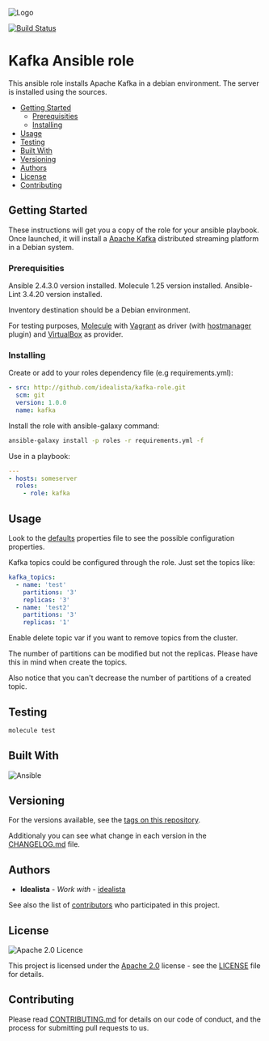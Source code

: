 ![Logo](https://raw.githubusercontent.com/idealista/kafka-role/master/logo.gif)

[![Build Status](https://travis-ci.org/idealista/kafka-role.png)](https://travis-ci.org/idealista/kafka-role)

# Kafka Ansible role

This ansible role installs Apache Kafka in a debian environment. The server is installed using the sources.

- [Getting Started](#getting-started)
  - [Prerequisities](#prerequisities)
  - [Installing](#installing)
- [Usage](#usage)
- [Testing](#testing)
- [Built With](#built-with)
- [Versioning](#versioning)
- [Authors](#authors)
- [License](#license)
- [Contributing](#contributing)

## Getting Started

These instructions will get you a copy of the role for your ansible playbook. Once launched, it will install a [Apache Kafka](https://kafka.apache.org/) distributed streaming platform in a Debian system.

### Prerequisities

Ansible 2.4.3.0 version installed.
Molecule 1.25 version installed.
Ansible-Lint 3.4.20 version installed.

Inventory destination should be a Debian environment.

For testing purposes, [Molecule](https://molecule.readthedocs.io/) with [Vagrant](https://www.vagrantup.com/) as driver (with [hostmanager](https://github.com/devopsgroup-io/vagrant-hostmanager) plugin) and [VirtualBox](https://www.virtualbox.org/) as provider.

### Installing

Create or add to your roles dependency file (e.g requirements.yml):

```yml
- src: http://github.com/idealista/kafka-role.git
  scm: git
  version: 1.0.0
  name: kafka
```

Install the role with ansible-galaxy command:

```sh
ansible-galaxy install -p roles -r requirements.yml -f
```

Use in a playbook:

```yml
---
- hosts: someserver
  roles:
    - role: kafka
```

## Usage

Look to the [defaults](defaults/main.yml) properties file to see the possible configuration properties.

Kafka topics could be configured through the role. Just set the topics like:

```yml
kafka_topics:
  - name: 'test'
    partitions: '3'
    replicas: '3'
  - name: 'test2'
    partitions: '3'
    replicas: '1'
```

Enable delete topic var if you want to remove topics from the cluster.

The number of partitions can be modified but not the replicas. Please have this in mind when create the topics.

Also notice that you can't decrease the number of partitions of a created topic.

## Testing

```sh
molecule test
```

## Built With

![Ansible](https://img.shields.io/badge/ansible-2.4.3.0-green.svg)

## Versioning

For the versions available, see the [tags on this repository](https://github.com/idealista/kafka-role/tags).

Additionaly you can see what change in each version in the [CHANGELOG.md](CHANGELOG.md) file.

## Authors

- **Idealista** - *Work with* - [idealista](https://github.com/idealista)

See also the list of [contributors](https://github.com/idealista/kafka-role/contributors) who participated in this project.

## License

![Apache 2.0 Licence](https://img.shields.io/hexpm/l/plug.svg)

This project is licensed under the [Apache 2.0](https://www.apache.org/licenses/LICENSE-2.0) license - see the [LICENSE](LICENSE) file for details.

## Contributing

Please read [CONTRIBUTING.md](.github/CONTRIBUTING.md) for details on our code of conduct, and the process for submitting pull requests to us.
